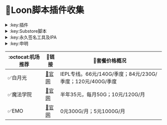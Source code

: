 # :balloon:Loon脚本插件收集  


<details>
   <summary>:key:插件</summary>   


|:octocat:插件|:link:链接|:pushpin:操作说明|
|--|--|--|
|:balloon:插件直装|[:link:链接地址](https://ybnet.ga/loon.html)|手机访问
|:white_check_mark:Sub-Store|[:link:链接地址](https://raw.githubusercontent.com/Peng-YM/Sub-Store/master/config/Loon.plugin)|配置-插件-粘贴链接
|:white_check_mark:百度云加速|[:link:链接地址](https://ybnet.ga/plugin/BaiduCloud.plugin)|配置-插件-粘贴链接
|:white_check_mark:扫描全能王|[:link:链接地址](https://ybnet.ga/plugin/CamScanner.plugin)|配置-插件-粘贴链接
|:white_check_mark:Emby|[:link:链接地址](https://ybnet.ga/plugin/Emby.plugin)|配置-插件-粘贴链接
|:white_check_mark:酷我会员|[:link:链接地址](https://ybnet.ga/plugin/KuwoVip.plugin)|配置-插件-粘贴链接
|:white_check_mark:酷我数字专辑解锁|[:link:链接地址](https://ybnet.ga/plugin/kuwo-unlock.plugin)|配置-插件-粘贴链接
|:white_check_mark:历史价格|[:link:链接地址](https://ybnet.ga/plugin/Price.plugin)|配置-插件-粘贴链接
|:white_check_mark:WPS会员解锁|[:link:链接地址](https://ybnet.ga/plugin/WPS.plugin)|配置-插件-粘贴链接
|:white_check_mark:Nicegram会员解锁|[:link:链接地址](https://ybnet.ga/plugin/nicegram.plugin)|配置-插件-粘贴链接
|:white_check_mark:财新文章解锁|[:link:链接地址](https://ybnet.ga/plugin/caixin.plugin)|配置-插件-粘贴链接
|:white_check_mark:spotify会员解锁|[:link:链接地址](https://ybnet.ga/plugin/SpotifyPremium.plugin)|配置-插件-粘贴链接
|:white_check_mark:SoundCloud Go+|[:link:链接地址](https://ybnet.ga/plugin/soundcloud.plugin)|配置-插件-粘贴链接
|:white_check_mark:切换百度搜索|[:link:链接地址](https://ybnet.ga/plugin/B-Search.plugin)|配置-插件-粘贴链接 地址栏输入bd+空格+关键字
|:white_check_mark:代理链路检测|[:link:链接地址](https://ybnet.ga/plugin/NodeLinkCheck.plugin)|配置-插件-粘贴链接
|:white_check_mark:网络模式切换|[:link:链接地址](https://ybnet.ga/plugin/Running-Mode.plugin)|配置-插件-粘贴链接 自行修改[脚本](https://ybnet.ga/plugin/Running-Mode.js)参数
|:white_check_mark:广告屏蔽|[:link:链接地址](https://ybnet.ga/plugin/AdBlock.plugin)|配置-插件-粘贴链接
|:white_check_mark:波点音乐|[:link:链接地址](https://ybnet.ga/plugin/Bodian.plugin)|配置-插件-粘贴链接
|:white_check_mark:禁用iOS更新|[:link:链接地址](https://ybnet.ga/plugin/DisableUpdate.plugin)|配置-插件-粘贴链接
|:white_check_mark:奈飞评分|[:link:链接地址](https://ybnet.ga/plugin/Ratings.plugin)|配置-插件-粘贴链接
|:white_check_mark:番茄小说|[:link:链接地址](https://ybnet.ga/plugin/fanqienovel.plugin)|配置-插件-粘贴链接
|:white_check_mark:TestFlight|[:link:链接地址](https://ybnet.ga/plugin/iRingo_TestFlight.plugin)|配置-插件-粘贴链接
|:white_check_mark:BoxJS|[:link:链接地址](https://raw.githubusercontent.com/chavyleung/scripts/master/box/rewrite/boxjs.rewrite.loon.tf.plugin)|配置-插件-粘贴链接-safari-boxjs.com-添加到主屏幕
|:white_check_mark:Bili换区|[:link:链接地址](https://raw.githubusercontent.com/Coldvvater/Loon/master/Plugin/Bili_Auto_Regions.plugin)|配置-插件-粘贴链接
|:white_check_mark:Q-Search|[:link:链接地址](https://raw.githubusercontent.com/Coldvvater/Loon/master/Plugin/Q-Search.plugin)|配置-插件-粘贴链接（需设置duckduckgo为默认搜索引擎）
|:white_check_mark:豆瓣影视|[:link:链接地址](https://raw.githubusercontent.com/Coldvvater/Loon/master/Plugin/DouBanPlay.plugin)|配置-插件-粘贴链接
|:white_check_mark:字幕增强双语|[:link:链接地址](https://raw.githubusercontent.com/DualSubs/DualSubs/main/plugin/DualSubs.plugin)|配置-插件-粘贴链接
|:white_check_mark:YouTube双语|[:link:链接地址](https://raw.githubusercontent.com/DualSubs/DualSubs/main/plugin/DualSubs.YouTube.plugin)|配置-插件-粘贴链接
|:white_check_mark:签到脚本Cookie获取|[:link:链接地址](https://raw.githubusercontent.com/NobyDa/Script/master/Loon/Loon_GetCookie.plugin)|配置-插件-粘贴链接
|:white_check_mark:TF账户管理|[:link:链接地址](https://raw.githubusercontent.com/NobyDa/Script/master/Loon/Loon_TF_Account.plugin)|配置-插件-粘贴链接
|:white_check_mark:巴哈姆特动画疯|[:link:链接地址](https://raw.githubusercontent.com/NobyDa/Script/master/Loon/Loon_Bahamut_ADS.plugin)|配置-插件-粘贴链接
|:white_check_mark:115网盘|[:link:链接地址](https://raw.githubusercontent.com/Tartarus2014/Loon-Script/master/Plugin/115.plugin)|配置-插件-粘贴链接
|:white_check_mark:节点流媒体支持检测|[:link:链接地址](https://raw.githubusercontent.com/Tartarus2014/Loon-Script/master/Plugin/MediaCheck.plugin)|配置-插件-粘贴链接
|:white_check_mark:微博去广告|[:link:链接地址](https://raw.githubusercontent.com/Tartarus2014/Loon-Script/master/Plugin/Block/WeiboAds.plugin)|配置-插件-粘贴链接
|:white_check_mark:知乎去广告|[:link:链接地址](https://raw.githubusercontent.com/Tartarus2014/Loon-Script/master/Plugin/Block/ZhiHu.plugin)|配置-插件-粘贴链接
|:white_check_mark:跳过代理检测|[:link:链接地址](https://raw.githubusercontent.com/Tartarus2014/Loon-Script/master/Plugin/skip-proxy.plugin)|配置-插件-粘贴链接
|:white_check_mark:DNS解析|[:link:链接地址](https://raw.githubusercontent.com/VirgilClyne/VirgilClyne/main/modules/DNS/DNS.plugin)|配置-插件-粘贴链接
|:white_check_mark:iOS天气|[:link:链接地址](https://raw.githubusercontent.com/VirgilClyne/iRingo/main/plugin/Weather.plugin)|配置-插件-粘贴链接
|:white_check_mark:iOS定位|[:link:链接地址](https://raw.githubusercontent.com/VirgilClyne/iRingo/main/plugin/Location.plugin)|配置-插件-粘贴链接
|:white_check_mark:iOSMitM|[:link:链接地址](https://raw.githubusercontent.com/VirgilClyne/iRingo/main/plugin/MitM.plugin)|配置-插件-粘贴链接
|:white_check_mark:Siri|[:link:链接地址](https://raw.githubusercontent.com/VirgilClyne/iRingo/main/plugin/Siri.plugin)|配置-插件-粘贴链接
|:white_check_mark:Apple News|[:link:链接地址](https://raw.githubusercontent.com/VirgilClyne/iRingo/main/plugin/News.plugin)|配置-插件-粘贴链接
|:white_check_mark:Apple TV|[:link:链接地址](https://raw.githubusercontent.com/VirgilClyne/iRingo/main/plugin/TV.plugin)|配置-插件-粘贴链接
|:white_check_mark:流利说解锁|[:link:链接地址](https://ybnet.ga/plugin/lls.plugin)|配置-插件-粘贴链接
|:white_check_mark:JibJab|[:link:链接地址](https://ybnet.ga/plugin/jibjab.plugin)|配置-插件-粘贴链接
|:white_check_mark:Mix Camera|[:link:链接地址](https://ybnet.ga/plugin/mix.plugin)|配置-插件-粘贴链接
|:white_check_mark:Picsart|[:link:链接地址](https://ybnet.ga/plugin/picsart.plugin)|配置-插件-粘贴链接
|:white_check_mark:Polarr|[:link:链接地址](https://ybnet.ga/plugin/polarr.plugin)|配置-插件-粘贴链接
|:white_check_mark:皮皮虾|[:link:链接地址](https://ybnet.ga/plugin/ppx.plugin)|配置-插件-粘贴链接
|:white_check_mark:VSCO|[:link:链接地址](https://ybnet.ga/plugin/vsco.plugin)|配置-插件-粘贴链接
|:white_check_mark:小影|[:link:链接地址](https://ybnet.ga/plugin/xiaoying.plugin)|配置-插件-粘贴链接
|:white_check_mark:香蕉视频|[:link:链接地址](https://ybnet.ga/plugin/xjsp.plugin)|配置-插件-粘贴链接
|:white_check_mark:ColorWidgets小组件|[:link:链接地址](https://ybnet.ga/plugin/colorwidgets.plugin)|配置-插件-粘贴链接
|:white_check_mark:Alarmy闹钟解锁|[:link:链接地址](https://ybnet.ga/plugin/alarmy.plugin)|配置-插件-粘贴链接
|:white_check_mark:彩云天气提醒|[:link:链接地址](https://ybnet.ga/plugin/caiyun.plugin)|配置-插件-粘贴链接
|:white_check_mark:Aloha浏览器|[:link:链接地址](https://ybnet.ga/plugin/aloha.plugin)|配置-插件-粘贴链接
|:white_check_mark:BedtimeFan助眠风扇|[:link:链接地址](https://ybnet.ga/plugin/BedtimeFan.plugin)|配置-插件-粘贴链接
|:white_check_mark:Bazaart解锁|[:link:链接地址](https://ybnet.ga/plugin/bazaart.plugin)|配置-插件-粘贴链接
|:white_check_mark:DailyYoga解锁|[:link:链接地址](https://ybnet.ga/plugin/daily-yoga.plugin)|配置-插件-粘贴链接
|:white_check_mark:Darkroom解锁|[:link:链接地址](https://ybnet.ga/plugin/darkroom.plugin)|配置-插件-粘贴链接
|:white_check_mark:Fabulous解锁|[:link:链接地址](https://ybnet.ga/plugin/fabulous.plugin)|配置-插件-粘贴链接
|:white_check_mark:Invideo解锁|[:link:链接地址](https://ybnet.ga/plugin/invideo.plugin)|配置-插件-粘贴链接
|:white_check_mark:忆飞Gif解锁|[:link:链接地址](https://ybnet.ga/plugin/giftr.plugin)|配置-插件-粘贴链接
|:white_check_mark:句读解锁|[:link:链接地址](https://ybnet.ga/plugin/judou.plugin)|配置-插件-粘贴链接
|:white_check_mark:Kika会员解锁|[:link:链接地址](https://ybnet.ga/plugin/kika.plugin)|配置-插件-粘贴链接
|:white_check_mark:Mojo会员解锁|[:link:链接地址](https://ybnet.ga/plugin/mojo.plugin)|配置-插件-粘贴链接
|:white_check_mark:Musixmatch解锁|[:link:链接地址](https://ybnet.ga/plugin/musixmatch.plugin)|配置-插件-粘贴链接
|:white_check_mark:MyFitnessPal解锁|[:link:链接地址](https://ybnet.ga/plugin/myfitnesspal.plugin)|配置-插件-粘贴链接
|:white_check_mark:Now冥想解锁|[:link:链接地址](https://ybnet.ga/plugin/now.plugin)|配置-插件-粘贴链接
|:white_check_mark:奶由壁纸解锁|[:link:链接地址](https://ybnet.ga/plugin/nybz.plugin)|配置-插件-粘贴链接
|:white_check_mark:Piccollage解锁|[:link:链接地址](https://ybnet.ga/plugin/piccollage.plugin)|配置-插件-粘贴链接
|:white_check_mark:Pixelcut解锁|[:link:链接地址](https://ybnet.ga/plugin/pixelcut.plugin)|配置-插件-粘贴链接
|:white_check_mark:时光手账解锁|[:link:链接地址](https://ybnet.ga/plugin/sgsz.plugin)|配置-插件-粘贴链接
|:white_check_mark:ShadowLink解锁会员节点|[:link:链接地址](https://ybnet.ga/plugin/shadowlinkvpn.plugin)|配置-插件-粘贴链接
|:white_check_mark:Smallpdf解锁|[:link:链接地址](https://ybnet.ga/plugin/smallpdf.plugin)|配置-插件-粘贴链接
|:white_check_mark:Tangerine解锁|[:link:链接地址](https://ybnet.ga/plugin/tangerine.plugin)|配置-插件-粘贴链接
|:white_check_mark:Ten Percent解锁|[:link:链接地址](https://ybnet.ga/plugin/tenpercent.plugin)|配置-插件-粘贴链接
|:white_check_mark:迅雷会员解锁|[:link:链接地址](https://ybnet.ga/plugin/thunder.plugin)|配置-插件-粘贴链接
|:white_check_mark:Workout For Women解锁|[:link:链接地址](https://ybnet.ga/plugin/wfw.plugin)|配置-插件-粘贴链接
|:white_check_mark:Widgetsmith解锁|[:link:链接地址](https://ybnet.ga/plugin/widgetsmith.plugin)|配置-插件-粘贴链接
|:white_check_mark:万能变声器解锁|[:link:链接地址](https://ybnet.ga/plugin/wnbsq.plugin)|配置-插件-粘贴链接
|:white_check_mark:指尖时光解锁会员|[:link:链接地址](https://ybnet.ga/plugin/zjsg.plugin)|配置-插件-粘贴链接
|:white_check_mark:傲软抠图会员|[:link:链接地址](https://ybnet.ga/plugin/apowersoft.plugin)|配置-插件-粘贴链接
|:white_check_mark:Appraven Pro|[:link:链接地址](https://ybnet.ga/plugin/appraven.plugin)|配置-插件-粘贴链接
|:white_check_mark:布丁锁屏|[:link:链接地址](https://ybnet.ga/plugin/bdsp.plugin)|配置-插件-粘贴链接
|:white_check_mark:Bilibili 1080P|[:link:链接地址](https://ybnet.ga/plugin/bili.plugin)|配置-插件-粘贴链接
|:white_check_mark:BOOM会员解锁|[:link:链接地址](https://ybnet.ga/plugin/boom.plugin)|配置-插件-粘贴链接
|:white_check_mark:克拉壁纸|[:link:链接地址](https://ybnet.ga/plugin/clarity.plugin)|配置-插件-粘贴链接
|:white_check_mark:彩云天气SVIP|[:link:链接地址](https://ybnet.ga/plugin/colorweather.plugin)|配置-插件-粘贴链接
|:white_check_mark:Ellabook VIP|[:link:链接地址](https://ybnet.ga/plugin/ellabook.plugin)|配置-插件-粘贴链接
|:white_check_mark:Fimo Pro|[:link:链接地址](https://ybnet.ga/plugin/fimo.plugin)|配置-插件-粘贴链接
|:white_check_mark:FT中文网|[:link:链接地址](https://ybnet.ga/plugin/ft.plugin)|配置-插件-粘贴链接
|:white_check_mark:i Love PDF解锁|[:link:链接地址](https://ybnet.ga/plugin/ilovepdf.plugin)|配置-插件-粘贴链接
|:white_check_mark:美图秀秀VIP|[:link:链接地址](https://ybnet.ga/plugin/meituxx.plugin)|配置-插件-粘贴链接
|:white_check_mark:起伏会员解锁|[:link:链接地址](https://ybnet.ga/plugin/qifu.plugin)|配置-插件-粘贴链接
|:white_check_mark:Symbolab Pro|[:link:链接地址](https://ybnet.ga/plugin/symbolab.plugin)|配置-插件-粘贴链接
|:white_check_mark:Pixiv Show|[:link:链接地址](https://raw.githubusercontent.com/I-am-R-E/Functional-Store-Hub/Master/PixivShow/Loon.plugin)|配置-插件-粘贴链接
|:white_check_mark:B612咔叽|[:link:链接地址](https://ybnet.ga/plugin/b612.plugin)|配置-插件-粘贴链接
|:white_check_mark:儿歌点点会员|[:link:链接地址](https://ybnet.ga/plugin/egdd.plugin)|配置-插件-粘贴链接
|:white_check_mark:hyperweb会员解锁|[:link:链接地址](https://ybnet.ga/plugin/hyperweb.plugin)|配置-插件-粘贴链接
|:white_check_mark:Molycam会员|[:link:链接地址](https://ybnet.ga/plugin/molycam.plugin)|配置-插件-粘贴链接
|:white_check_mark:Photomath会员|[:link:链接地址](https://ybnet.ga/plugin/photomath.plugin)|配置-插件-粘贴链接
|:white_check_mark:西窗烛解锁|[:link:链接地址](https://ybnet.ga/plugin/xcz.plugin)|配置-插件-粘贴链接
|:white_check_mark:Accuweather解锁|[:link:链接地址](https://ybnet.ga/plugin/accu.plugin)|配置-插件-粘贴链接
|:white_check_mark:Meistertask解锁|[:link:链接地址](https://ybnet.ga/plugin/meistertask.plugin)|配置-插件-粘贴链接
|:white_check_mark:一言解锁|[:link:链接地址](https://ybnet.ga/plugin/yiyan.plugin)|配置-插件-粘贴链接
|:white_check_mark:Fantastical解锁|[:link:链接地址](https://ybnet.ga/plugin/fantastical.plugin)|配置-插件-粘贴链接
|:white_check_mark:云听解锁|[:link:链接地址](https://ybnet.ga/plugin/yunting.plugin)|配置-插件-粘贴链接
|:white_check_mark:豌豆清单解锁|[:link:链接地址](https://ybnet.ga/plugin/wdqd.plugin)|配置-插件-粘贴链接
|:white_check_mark:EMMO解锁|[:link:链接地址](https://ybnet.ga/plugin/emmo.plugin)|配置-插件-粘贴链接
|:white_check_mark:小习惯解锁|[:link:链接地址](https://ybnet.ga/plugin/xxg.plugin)|配置-插件-粘贴链接
|:white_check_mark:读书笔记解锁|[:link:链接地址](https://ybnet.ga/plugin/dsbj.plugin)|配置-插件-粘贴链接
|:white_check_mark:斑马海报解锁|[:link:链接地址](https://ybnet.ga/plugin/zebra.plugin)|配置-插件-粘贴链接
|:white_check_mark:My Plate解锁|[:link:链接地址](https://ybnet.ga/plugin/myplate.plugin)|配置-插件-粘贴链接
|❌I AM解锁|[:link:链接地址](https://ybnet.ga/plugin/iam.plugin)|配置-插件-粘贴链接
|:white_check_mark:iMuseum解锁|[:link:链接地址](https://ybnet.ga/plugin/imuseum.plugin)|配置-插件-粘贴链接
|:white_check_mark:Audiomack解锁|[:link:链接地址](https://ybnet.ga/plugin/audiomack.plugin)|配置-插件-粘贴链接
|:white_check_mark:Grammarly解锁|[:link:链接地址](https://ybnet.ga/plugin/grammarly.plugin)|配置-插件-粘贴链接
|:white_check_mark:TOKCAM解锁|[:link:链接地址](https://ybnet.ga/plugin/tokcam.plugin)|配置-插件-粘贴链接
|:white_check_mark:图图记账解锁|[:link:链接地址](https://ybnet.ga/plugin/tutu.plugin)|配置-插件-粘贴链接
|:white_check_mark:WallCraft解锁|[:link:链接地址](https://ybnet.ga/plugin/wallcraft.plugin)|配置-插件-粘贴链接
|:white_check_mark:新语听书解锁|[:link:链接地址](https://ybnet.ga/plugin/xyts.plugin)|配置-插件-粘贴链接
|:white_check_mark:一甜相机解锁|[:link:链接地址](https://ybnet.ga/plugin/yitian.plugin)|配置-插件-粘贴链接
|:white_check_mark:Grow解锁|[:link:链接地址](https://ybnet.ga/plugin/grow.plugin)|配置-插件-粘贴链接
|:white_check_mark:Xmind思维导图|[:link:链接地址](https://ybnet.ga/plugin/xmind.plugin)|配置-插件-粘贴链接
|:white_check_mark:微信公众号去广告|[:link:链接地址](https://ybnet.ga/plugin/wechatad.plugin)|配置-插件-粘贴链接
|:white_check_mark:微博去广告|[:link:链接地址](https://ybnet.ga/plugin/weiboad.plugin)|配置-插件-粘贴链接
|:white_check_mark:APP启动页去广告|[:link:链接地址](https://ybnet.ga/plugin/startingad.plugin)|配置-插件-粘贴链接
|:white_check_mark:哔哩哔哩去广告|[:link:链接地址](https://ybnet.ga/plugin/biliad.plugin)|配置-插件-粘贴链接
|:white_check_mark:喜马拉雅去广告|[:link:链接地址](https://ybnet.ga/plugin/xmlyad.plugin)|配置-插件-粘贴链接
|:white_check_mark:网易蜗牛阅读|[:link:链接地址](https://ybnet.ga/plugin/wnds.plugin)|配置-插件-粘贴链接
|:white_check_mark:马卡龙玩图|[:link:链接地址](https://ybnet.ga/plugin/mklwt.plugin)|配置-插件-粘贴链接
|:white_check_mark:第一弹解锁|[:link:链接地址](https://ybnet.ga/plugin/dyd.plugin)|配置-插件-粘贴链接
|:white_check_mark:海豚记账本|[:link:链接地址](https://ybnet.ga/plugin/htjzb.plugin)|配置-插件-粘贴链接
|:white_check_mark:PEAK解锁|[:link:链接地址](https://ybnet.ga/plugin/peak.plugin)|配置-插件-粘贴链接
|:white_check_mark:Pillow解锁|[:link:链接地址](https://ybnet.ga/plugin/pillow.plugin)|配置-插件-粘贴链接
|:white_check_mark:PocketLists解锁|[:link:链接地址](https://ybnet.ga/plugin/pocketlists.plugin)|配置-插件-粘贴链接
|:white_check_mark:知音漫客解锁|[:link:链接地址](https://ybnet.ga/plugin/zymk.plugin)|配置-插件-粘贴链接
|:white_check_mark:有道云笔记解锁|[:link:链接地址](https://ybnet.ga/plugin/ydybj.plugin)|配置-插件-粘贴链接
|:white_check_mark:Vista看天下解锁|[:link:链接地址](https://ybnet.ga/plugin/vista.plugin)|配置-插件-粘贴链接
|:white_check_mark:PhotosShop Express会员解锁|[:link:链接地址](https://ybnet.ga/plugin/photoshop.plugin)|配置-插件-粘贴链接
|:white_check_mark:人人视频去广告|[:link:链接地址](https://ybnet.ga/plugin/rrsp.plugin)|配置-插件-粘贴链接
|:white_check_mark:七猫小说解锁|[:link:链接地址](https://ybnet.ga/plugin/qmxs.plugin)|配置-插件-粘贴链接
|:white_check_mark:漫画台小程序解锁|[:link:链接地址](https://ybnet.ga/plugin/mht.plugin)|配置-插件-粘贴链接
|:white_check_mark:Notability解锁|[:link:链接地址](https://ybnet.ga/plugin/notability.plugin)|配置-插件-粘贴链接
|:white_check_mark:爱美剧解锁|[:link:链接地址](https://ybnet.ga/plugin/amj.plugin)|配置-插件-粘贴链接
|:white_check_mark:白描黄金会员|[:link:链接地址](https://ybnet.ga/plugin/baimiao.plugin)|配置-插件-粘贴链接
|:white_check_mark:OldRoll相机解锁|[:link:链接地址](https://ybnet.ga/plugin/oldroll.plugin)|配置-插件-粘贴链接
|:white_check_mark:少年得到解锁会员|[:link:链接地址](https://ybnet.ga/plugin/sndd.plugin)|配置-插件-粘贴链接
|:white_check_mark:大蓝鲸|[:link:链接地址](https://ybnet.ga/plugin/dalanjing.plugin)|配置-插件-粘贴链接
|:white_check_mark:螺畤大语文解锁会员|[:link:链接地址](https://ybnet.ga/plugin/lsdyw.plugin)|配置-插件-粘贴链接
|:white_check_mark:语文趣配音解锁会员|[:link:链接地址](https://ybnet.ga/plugin/ywqpy.plugin)|配置-插件-粘贴链接
|:white_check_mark:配音秀解锁会员|[:link:链接地址](https://ybnet.ga/plugin/pyx.plugin)|配置-插件-粘贴链接
|:white_check_mark:纸条年度会员解锁|[:link:链接地址](https://ybnet.ga/plugin/zhitiao.plugin)|配置-插件-粘贴链接
|:white_check_mark:石墨文档解锁|[:link:链接地址](https://ybnet.ga/plugin/smwd.plugin)|配置-插件-粘贴链接
|:white_check_mark:美篇解锁vip|[:link:链接地址](https://ybnet.ga/plugin/meipian.plugin)|配置-插件-粘贴链接
|:white_check_mark:Adobe LightRoom解锁|[:link:链接地址](https://ybnet.ga/plugin/lightroom.plugin)|配置-插件-粘贴链接
|:white_check_mark:Calm解锁|[:link:链接地址](https://ybnet.ga/plugin/calm.plugin)|配置-插件-粘贴链接
|:white_check_mark:NFC门禁卡公交卡|[:link:链接地址](https://ybnet.ga/plugin/nfc.plugin)|配置-插件-粘贴链接
|:white_check_mark:搜图神器|[:link:链接地址](https://ybnet.ga/plugin/stsq.plugin)|配置-插件-粘贴链接
|:white_check_mark:https抓包|[:link:链接地址](https://ybnet.ga/plugin/https.plugin)|配置-插件-粘贴链接
|:white_check_mark:SSA丝社|[:link:链接地址](https://ybnet.ga/plugin/ssa.plugin)|配置-插件-粘贴链接
|:white_check_mark:小小优趣|[:link:链接地址](https://ybnet.ga/plugin/xxyq.plugin)|配置-插件-粘贴链接
|:white_check_mark:幻影相册|[:link:链接地址](https://ybnet.ga/plugin/hyxc.plugin)|配置-插件-粘贴链接
|:white_check_mark:精塾国学|[:link:链接地址](https://ybnet.ga/plugin/jsgx.plugin)|配置-插件-粘贴链接
|:white_check_mark:PrettyUp|[:link:链接地址](https://ybnet.ga/plugin/prettyup.plugin)|配置-插件-粘贴链接
|:white_check_mark:Cubox|[:link:链接地址](https://ybnet.ga/plugin/cubox.plugin)|配置-插件-粘贴链接
|:white_check_mark:pandora订阅管理|[:link:链接地址](https://ybnet.ga/plugin/pandora.plugin)|配置-插件-粘贴链接
|:white_check_mark:微信阅读积分兑换|[:link:链接地址](https://ybnet.ga/plugin/wechatread.plugin)|请查阅脚本内教程
|:white_check_mark:来音智能陪练|[:link:链接地址](https://ybnet.ga/plugin/ly.plugin)|配置-插件-粘贴链接
|:white_check_mark:熊掌记|[:link:链接地址](https://ybnet.ga/plugin/xzj.plugin)|配置-插件-粘贴链接
|❌Notboring解锁|[:link:链接地址](https://ybnet.ga/plugin/notboring.plugin)|配置-插件-粘贴链接
|:white_check_mark:如期扫码解锁|[:link:链接地址](https://ybnet.ga/plugin/rq.plugin)|配置-插件-粘贴链接
|:white_check_mark:CEO周课|[:link:链接地址](https://ybnet.ga/plugin/ceo.plugin)|配置-插件-粘贴链接
|:white_check_mark:Fileball|[:link:链接地址](https://ybnet.ga/plugin/fileball.plugin)|配置-插件-粘贴链接
|:white_check_mark:1blocker|[:link:链接地址](https://ybnet.ga/plugin/1blocker.plugin)|配置-插件-粘贴链接
|:white_check_mark:AI换脸秀|[:link:链接地址](https://ybnet.ga/plugin/ai.plugin)|配置-插件-粘贴链接
|:white_check_mark:proknockout|[:link:链接地址](https://ybnet.ga/plugin/proknockout.plugin)|配置-插件-粘贴链接
|:white_check_mark:青柠海报|[:link:链接地址](https://ybnet.ga/plugin/qnhb.plugin)|配置-插件-粘贴链接
|:white_check_mark:FainTV|[:link:链接地址](https://ybnet.ga/plugin/faintv.plugin)|配置-插件-粘贴链接
|:white_check_mark:微信听书|[:link:链接地址](https://ybnet.ga/plugin/wxts.plugin)|配置-插件-粘贴链接
|:white_check_mark:人民日报去广告|[:link:链接地址](https://ybnet.ga/plugin/rmrb.plugin)|配置-插件-粘贴链接
|:white_check_mark:爱企查|[:link:链接地址](https://ybnet.ga/plugin/aqc.plugin)|配置-插件-粘贴链接
|:white_check_mark:微信读书免费卡解锁|[:link:链接地址](https://ybnet.ga/plugin/wxds.plugin)|配置-插件-粘贴链接
|:white_check_mark:chic|[:link:链接地址](https://ybnet.ga/plugin/chic.plugin)|配置-插件-粘贴链接
|:white_check_mark:有道词典|[:link:链接地址](https://ybnet.ga/plugin/ydcd.plugin)|配置-插件-粘贴链接
|:white_check_mark:一路听天下|[:link:链接地址](https://ybnet.ga/plugin/ylttx.plugin)|配置-插件-粘贴链接
|:white_check_mark:网速测试大师|[:link:链接地址](https://ybnet.ga/plugin/wscsds.plugin)|配置-插件-粘贴链接
|:white_check_mark:网速管家|[:link:链接地址](https://ybnet.ga/plugin/wsgj.plugin)|配置-插件-粘贴链接
|:white_check_mark:EFEKT美易|[:link:链接地址](https://ybnet.ga/plugin/efekt.plugin)|配置-插件-粘贴链接
|:white_check_mark:WPS稻壳|[:link:链接地址](https://ybnet.ga/plugin/doc.plugin)|配置-插件-粘贴链接
|:white_check_mark:米克锁屏|[:link:链接地址](https://ybnet.ga/plugin/mksp.plugin)|配置-插件-粘贴链接
|:white_check_mark:阿布睡前故事|[:link:链接地址](https://ybnet.ga/plugin/absqgs.plugin)|配置-插件-粘贴链接
|:white_check_mark:collart|[:link:链接地址](https://ybnet.ga/plugin/collart.plugin)|配置-插件-粘贴链接
|:white_check_mark:博商小麦|[:link:链接地址](https://ybnet.ga/plugin/bsxm.plugin)|配置-插件-粘贴链接
|:white_check_mark:MEMRISE|[:link:链接地址](https://ybnet.ga/plugin/memrise.plugin)|配置-插件-粘贴链接
|:white_check_mark:堆糖|[:link:链接地址](https://ybnet.ga/plugin/duitang.plugin)|配置-插件-粘贴链接
|:white_check_mark:Flomo|[:link:链接地址](https://ybnet.ga/plugin/folomo.plugin)|配置-插件-粘贴链接
|:white_check_mark:APTV|[:link:链接地址](https://ybnet.ga/plugin/aptv.plugin)|配置-插件-粘贴链接
|:white_check_mark:香哈菜谱大全|[:link:链接地址](https://ybnet.ga/plugin/cp.plugin)|配置-插件-粘贴链接
|:white_check_mark:长相思|[:link:链接地址](https://ybnet.ga/plugin/cxs.plugin)|配置-插件-粘贴链接
|:white_check_mark:电子请柬制作|[:link:链接地址](https://ybnet.ga/plugin/dzqj.plugin)|配置-插件-粘贴链接
|:white_check_mark:黄油相机|[:link:链接地址](https://ybnet.ga/plugin/hyxj.plugin)|配置-插件-粘贴链接
|:white_check_mark:Lingokids|[:link:链接地址](https://ybnet.ga/plugin/lingokids.plugin)|配置-插件-粘贴链接
|:white_check_mark:百度文库阅读解锁|[:link:链接地址](https://ybnet.ga/plugin/bdwk.plugin)|配置-插件-粘贴链接
|:white_check_mark:Craft|[:link:链接地址](https://ybnet.ga/plugin/craft.plugin)|配置-插件-粘贴链接
|:white_check_mark:Panda小组件|[:link:链接地址](https://ybnet.ga/plugin/panda.plugin)|配置-插件-粘贴链接
|:white_check_mark:Keep|[:link:链接地址](https://ybnet.ga/plugin/keep.plugin)|配置-插件-粘贴链接
|:white_check_mark:Documents|[:link:链接地址](https://ybnet.ga/plugin/documents.plugin)|配置-插件-粘贴链接
|:white_check_mark:Planny|[:link:链接地址](https://ybnet.ga/plugin/planny.plugin)|配置-插件-粘贴链接
|:white_check_mark:Ego Reader|[:link:链接地址](https://ybnet.ga/plugin/ego.plugin)|配置-插件-粘贴链接
|:white_check_mark:极速扫描仪|[:link:链接地址](https://ybnet.ga/plugin/jssmy.plugin)|配置-插件-粘贴链接
|:white_check_mark:指尖笔记|[:link:链接地址](https://ybnet.ga/plugin/zjbj.plugin)|配置-插件-粘贴链接
|:white_check_mark:钱迹|[:link:链接地址](https://ybnet.ga/plugin/qj.plugin)|配置-插件-粘贴链接
|:white_check_mark:Agenda|[:link:链接地址](https://ybnet.ga/plugin/agenda.plugin)|配置-插件-粘贴链接
|:white_check_mark:多重搜索|[:link:链接地址](https://ybnet.ga/plugin/multisearch.plugin)|配置-插件-粘贴链接
|:white_check_mark:即刻运动|[:link:链接地址](https://ybnet.ga/plugin/jkyd.plugin)|配置-插件-粘贴链接
|:white_check_mark:Day One|[:link:链接地址](https://ybnet.ga/plugin/dayone.plugin)|配置-插件-粘贴链接
|:white_check_mark:Usage|[:link:链接地址](https://ybnet.ga/plugin/usage.plugin)|配置-插件-粘贴链接
|:white_check_mark:谜底时钟|[:link:链接地址](https://ybnet.ga/plugin/mdsz.plugin)|配置-插件-粘贴链接
|:white_check_mark:MoenyThings|[:link:链接地址](https://ybnet.ga/plugin/moneythings.plugin)|配置-插件-粘贴链接
|:white_check_mark:手机扫描仪|[:link:链接地址](https://ybnet.ga/plugin/sjsmy.plugin)|配置-插件-粘贴链接
|:white_check_mark:Sorted|[:link:链接地址](https://ybnet.ga/plugin/sorted.plugin)|配置-插件-粘贴链接
|:white_check_mark:尽简衣橱|[:link:链接地址](https://ybnet.ga/plugin/jjyc.plugin)|配置-插件-粘贴链接
|:white_check_mark:看理想|[:link:链接地址](https://ybnet.ga/plugin/klx.plugin)|配置-插件-粘贴链接
|:white_check_mark:目标地图|[:link:链接地址](https://ybnet.ga/plugin/mbdt.plugin)|配置-插件-粘贴链接
|:white_check_mark:拼图酱|[:link:链接地址](https://ybnet.ga/plugin/ptj.plugin)|配置-插件-粘贴链接
|:white_check_mark:向日葵阅读|[:link:链接地址](https://ybnet.ga/plugin/xrk.plugin)|配置-插件-粘贴链接
|:white_check_mark:卡片日记|[:link:链接地址](https://ybnet.ga/plugin/kprj.plugin)|配置-插件-粘贴链接
|:white_check_mark:莉景天气|[:link:链接地址](https://ybnet.ga/plugin/ljtq.plugin)|配置-插件-粘贴链接
|:white_check_mark:Motivation|[:link:链接地址](https://ybnet.ga/plugin/motivation.plugin)|配置-插件-粘贴链接
|:white_check_mark:PDF Viewer|[:link:链接地址](https://ybnet.ga/plugin/pdfviewer.plugin)|配置-插件-粘贴链接
|:white_check_mark:Percento|[:link:链接地址](https://ybnet.ga/plugin/percento.plugin)|配置-插件-粘贴链接
|:white_check_mark:Pixelance|[:link:链接地址](https://ybnet.ga/plugin/pixelance.plugin)|配置-插件-粘贴链接
|:white_check_mark:Retake|[:link:链接地址](https://ybnet.ga/plugin/retake.plugin)|配置-插件-粘贴链接
|:white_check_mark:色采|[:link:链接地址](https://ybnet.ga/plugin/sc.plugin)|配置-插件-粘贴链接
|:white_check_mark:闪萌表情|[:link:链接地址](https://ybnet.ga/plugin/smbq.plugin)|配置-插件-粘贴链接
|:white_check_mark:音频剪辑|[:link:链接地址](https://ybnet.ga/plugin/ypjj.plugin)|配置-插件-粘贴链接
|:white_check_mark:Varlens|[:link:链接地址](https://ybnet.ga/plugin/varlens.plugin)|配置-插件-粘贴链接
|:white_check_mark:一木记账|[:link:链接地址](https://ybnet.ga/plugin/ymjz.plugin)|配置-插件-粘贴链接
|:white_check_mark:Drafts|[:link:链接地址](https://ybnet.ga/plugin/drafts.plugin)|配置-插件-粘贴链接
|:white_check_mark:叮叮水印相机|[:link:链接地址](https://ybnet.ga/plugin/ddsyxj.plugin)|配置-插件-粘贴链接
|:white_check_mark:Emote|[:link:链接地址](https://ybnet.ga/plugin/emote.plugin)|配置-插件-粘贴链接
|:white_check_mark:灵敢足迹|[:link:链接地址](https://ybnet.ga/plugin/lgzj.plugin)|配置-插件-粘贴链接
|:white_check_mark:7分钟HIIT运动|[:link:链接地址](https://ybnet.ga/plugin/seven.plugin)|配置-插件-粘贴链接
|:white_check_mark:私密相册管家|[:link:链接地址](https://ybnet.ga/plugin/smxcgj.plugin)|配置-插件-粘贴链接
|:white_check_mark:FitnessView|[:link:链接地址](https://ybnet.ga/plugin/fnv.plugin)|配置-插件-粘贴链接
|:white_check_mark:TODO清单|[:link:链接地址](https://ybnet.ga/plugin/todo.plugin)|配置-插件-粘贴链接
|:white_check_mark:淘票票评分|[:link:链接地址](https://ybnet.ga/plugin/tpp.plugin)|配置-插件-粘贴链接
|:white_check_mark:天天豆|[:link:链接地址](https://ybnet.ga/plugin/ttd.plugin)|配置-插件-粘贴链接
|:white_check_mark:咖映|[:link:链接地址](https://ybnet.ga/plugin/ky.plugin)|配置-插件-粘贴链接
|:white_check_mark:VCUS|[:link:链接地址](https://ybnet.ga/plugin/vcus.plugin)|配置-插件-粘贴链接
|:white_check_mark:傲软PDF编辑|[:link:链接地址](https://ybnet.ga/plugin/arpdfbj.plugin)|配置-插件-粘贴链接
|:white_check_mark:傲软投屏|[:link:链接地址](https://ybnet.ga/plugin/artp.plugin)|配置-插件-粘贴链接
|:white_check_mark:幻休|[:link:链接地址](https://ybnet.ga/plugin/hx.plugin)|配置-插件-粘贴链接
|:white_check_mark:绘影字幕|[:link:链接地址](https://ybnet.ga/plugin/hyzm.plugin)|配置-插件-粘贴链接
|:white_check_mark:汇中考|[:link:链接地址](https://ybnet.ga/plugin/hzk.plugin)|配置-插件-粘贴链接
|:white_check_mark:iScreen|[:link:链接地址](https://ybnet.ga/plugin/iscreen.plugin)|配置-插件-粘贴链接
|:white_check_mark:小组件盒子|[:link:链接地址](https://ybnet.ga/plugin/xzjhz.plugin)|配置-插件-粘贴链接
|:white_check_mark:佐糖|[:link:链接地址](https://ybnet.ga/plugin/zt.plugin)|配置-插件-粘贴链接
|:white_check_mark:飞鱼计划|[:link:链接地址](https://ybnet.ga/plugin/fyjh.plugin)|配置-插件-粘贴链接
|:white_check_mark:过期啦|[:link:链接地址](https://ybnet.ga/plugin/gql.plugin)|配置-插件-粘贴链接
|:white_check_mark:乃糖小组件|[:link:链接地址](https://ybnet.ga/plugin/nt.plugin)|配置-插件-粘贴链接
|:white_check_mark:一书一课|[:link:链接地址](https://ybnet.ga/plugin/ysyk.plugin)|配置-插件-粘贴链接
|:white_check_mark:充电助手|[:link:链接地址](https://ybnet.ga/plugin/cdzs.plugin)|配置-插件-粘贴链接
|:white_check_mark:电视家|[:link:链接地址](https://ybnet.ga/plugin/dsj.plugin)|配置-插件-粘贴链接
|:white_check_mark:Endel|[:link:链接地址](https://ybnet.ga/plugin/endel.plugin)|配置-插件-粘贴链接
|:white_check_mark:格至日记|[:link:链接地址](https://ybnet.ga/plugin/gzrj.plugin)|配置-插件-粘贴链接
|:white_check_mark:高德地图去广告|[:link:链接地址](https://ybnet.ga/plugin/gddt.plugin)|配置-插件-粘贴链接
|:white_check_mark:好事发生|[:link:链接地址](https://ybnet.ga/plugin/hsfs.plugin)|配置-插件-粘贴链接
|:white_check_mark:简讯|[:link:链接地址](https://ybnet.ga/plugin/jianxun.plugin)|配置-插件-粘贴链接
|:white_check_mark:可拍|[:link:链接地址](https://ybnet.ga/plugin/kepai.plugin)|配置-插件-粘贴链接
|:white_check_mark:Lifeviewer|[:link:链接地址](https://ybnet.ga/plugin/lifeviewer.plugin)|配置-插件-粘贴链接
|:white_check_mark:Relens|[:link:链接地址](https://ybnet.ga/plugin/relens.plugin)|配置-插件-粘贴链接
|:white_check_mark:Vivacut|[:link:链接地址](https://ybnet.ga/plugin/vivacut.plugin)|配置-插件-粘贴链接
|:white_check_mark:Watchout|[:link:链接地址](https://ybnet.ga/plugin/watchout.plugin)|配置-插件-粘贴链接
|:white_check_mark:无痕去水印|[:link:链接地址](https://ybnet.ga/plugin/whqsy.plugin)|配置-插件-粘贴链接
|:white_check_mark:节点信息查询|[:link:链接地址](https://ybnet.ga/plugin/GeoLocation.plugin)|配置-插件-粘贴链接
|:white_check_mark:一键换脸|[:link:链接地址](https://ybnet.ga/plugin/yjhl.plugin)|配置-插件-粘贴链接
|:white_check_mark:Styleart|[:link:链接地址](https://ybnet.ga/plugin/styleart.plugin)|配置-插件-粘贴链接
|:white_check_mark:流媒体解锁查询|[:link:链接地址](https://ybnet.ga/plugin/MediaChecker.plugin)|配置-插件-粘贴链接
|:white_check_mark:7动|[:link:链接地址](https://ybnet.ga/plugin/7dong.plugin)|配置-插件-粘贴链接
|:white_check_mark:生活指数通知|[:link:链接地址](https://ybnet.ga/plugin/lifeindex.plugin)|配置-插件-粘贴链接
|:white_check_mark:海报工厂|[:link:链接地址](https://ybnet.ga/plugin/hbgc.plugin)|配置-插件-粘贴链接
|:white_check_mark:我的番茄|[:link:链接地址](https://ybnet.ga/plugin/wdfq.plugin)|配置-插件-粘贴链接
|:white_check_mark:FoMz|[:link:链接地址](https://ybnet.ga/plugin/fomz.plugin)|配置-插件-粘贴链接
|:white_check_mark:日杂相机|[:link:链接地址](https://ybnet.ga/plugin/rzxj.plugin)|配置-插件-粘贴链接
|:white_check_mark:古诗词大全|[:link:链接地址](https://ybnet.ga/plugin/gscdq.plugin)|配置-插件-粘贴链接
|:white_check_mark:Mondly|[:link:链接地址](https://ybnet.ga/plugin/mondly.plugin)|配置-插件-粘贴链接
|:white_check_mark:猫头鹰文件|[:link:链接地址](https://ybnet.ga/plugin/mtywj.plugin)|配置-插件-粘贴链接
|:white_check_mark:YouTube去广告|[:link:链接地址](https://ybnet.ga/plugin/youtube.plugin)|配置-插件-粘贴链接
|:white_check_mark:汉堡儿童故事|[:link:链接地址](https://ybnet.ga/plugin/hbetgs.plugin)|配置-插件-粘贴链接
|:white_check_mark:iconKiller|[:link:链接地址](https://ybnet.ga/plugin/iconkiller.plugin)|配置-插件-粘贴链接
|:white_check_mark:中华诗词库|[:link:链接地址](https://ybnet.ga/plugin/zhsck.plugin)|配置-插件-粘贴链接
|:white_check_mark:字体册|[:link:链接地址](https://ybnet.ga/plugin/ztc.plugin)|配置-插件-粘贴链接
|:white_check_mark:配音|[:link:链接地址](https://ybnet.ga/plugin/peiyin.plugin)|配置-插件-粘贴链接
|:white_check_mark:AdGuard|[:link:链接地址](https://ybnet.ga/plugin/adguard.plugin)|配置-插件-粘贴链接
|:white_check_mark:阿里云盘签到|[:link:链接地址](https://ybnet.ga/plugin/aliyun.plugin)|配置-插件-粘贴链接





****
* 解锁类插件一般需要登录账号恢复购买，如不生效，请卸载重装。
* 除集合类外，脚本插件均署名原作者，如有署名错误，请联系邮箱更正。
* 如需修改或分享，请保留作者信息。

</details>



<details>
  <summary>:key:Substore脚本</summary>  

|:octocat:Sub-Store脚本|:link:链接|:pushpin:操作说明|
|--|--|--|
|:white_check_mark:脚本操作：重命名|[:link:链接地址](https://raw.githubusercontent.com/qwerzl/rename.js/main/rename.js#input=zh&output=zh&airport=你需要的机场名)|SubStore-订阅编辑-添加操作-脚本操作-粘贴链接（自行修改自己的机场名）
|:white_check_mark:脚本过滤：筛选80 443端口|[:link:链接地址](https://raw.githubusercontent.com/deezertidal/private/main/port-filter.js)|SubStore-订阅编辑-添加操作-脚本过滤-粘贴链接
|:white_check_mark:脚本过滤：筛选80,443，vmess,ws节点(免流节点)|[:link:链接地址](https://raw.githubusercontent.com/deezertidal/private/main/nodes-filter.js)|SubStore-订阅编辑-添加操作-脚本过滤-粘贴链接
|:white_check_mark:脚本操作：修改host混淆|[:link:链接地址](https://raw.githubusercontent.com/deezertidal/private/main/vmess-host.js)|SubStore-订阅编辑-添加操作-脚本操作-粘贴链接（自行修改参数）

</details>


<details>

  <summary>:key:永久签名工具及IPA</summary>  
  
|:octocat:签名工具|:link:链接|:pushpin:操作说明|
|--|--|--|
|:white_check_mark:TrollStore 永久签名|[:link:教程](https://github.com/deezertidal/shadowrocket-rules/blob/main/TrollStore.MD)|支持iOS14.0-15.4.1
|:white_check_mark:Youtube.ipa|[:link:链接地址](https://github.com/qnblackcat/uYouPlus/releases/download/v18.08.1-2.3.1/uYouPlus_18.08.1_2.3.1.ipa)|去广告 后台播放音乐 画中画
|:white_check_mark:微信双开.ipa|[:link:链接地址](https://github.com/zwf234/WeChat/releases)|双开
|:white_check_mark:Appstore++|[:link:链接地址](https://ipa.store/2886.html)|降级工具
|:white_check_mark:Tiktok.ipa|[:link:链接地址](https://drive.google.com/file/d/1XMbpcMiv2yYEw6ApYG8sCL9oGNbPpcJ5/view?usp=drivesdk)|内置换区功能
|:white_check_mark:No homebar|[:link:链接地址](https://appdb.to/app/cydia/1900001061)|隐藏屏幕底部横条
|:white_check_mark:Trollspeed.ipa|[:link:链接地址](https://drive.google.com/file/d/17HIcHpiclJnFi_pAVpc71rTsDAL3JKCn/view)|显示网速
|:white_check_mark:其他.ipa|[:link:链接地址](https://appdb.to/search/?type=cydia)，[:link:链接地址](https://ipa.store)|



</details>


 <details>
  <summary>:key:申明</summary>

## :warning:免责声明：

* 本项目涉及的任何解锁和解密分析脚本仅用于资源共享和学习研究，不能保证其合法性，准确性，完整性和有效性，请根据情况自行判断.

* 间接使用脚本的任何用户，包括但不限于建立VPS或在某些行为违反国家/地区法律或相关法规的情况下进行传播, 本项目对于由此引起的任何隐私泄漏或其他后果概不负责.

* 请勿将Script项目的任何内容用于商业或非法目的，否则后果自负.

* 如果任何单位或个人认为该项目的脚本可能涉嫌侵犯其权利，则应及时通知并提供身份证明，所有权证明，我们将在收到认证文件后删除相关脚本.

* 对任何脚本问题概不负责，包括但不限于由任何脚本错误导致的任何损失或损害.

* 您必须在下载后的24小时内从计算机或手机中完全删除以上内容.

* 任何以任何方式查看此项目的人或直接或间接使用该Script项目的任何脚本的使用者都应仔细阅读此声明。保留随时更改或补充此免责声明的权利。一旦使用并复制了任何相关脚本或Script项目的规则，则视为您已接受此免责声明.

### 特别感谢（排名不分先后,如有遗漏请提醒补充）：

* [@ddgksf2013](https://github.com/ddgksf2013)

* [@Marol62926](https://github.com/Marol62926)

* [@Tartarus2014](https://github.com/Tartarus2014)

* [@I-am-R-E](https://github.com/I-am-R-E)

* [@yqc007](https://github.com/yqc007)

* [@nzw9314](https://github.com/nzw9314)

* [@Qure](https://github.com/Koolson/Qure)

* [@Orz](https://github.com/Orz-3/mini)

* [@NobyDa](https://github.com/NobyDa)

* [@lhie1](https://github.com/lhie1)

* [@ConnersHua](https://github.com/ConnersHua)

* [@chavyleung](https://github.com/chavyleung)

* [@yichahucha](https://github.com/yichahucha)

* [@langkhach270389](https://github.com/langkhach270389)

* [@Choler](https://github.com/Choler)

* [@onewayticket255](https://github.com/onewayticket255)

* [@NavePnow](https://github.com/NavePnow)

* [@Meeta](https://github.com/MeetaGit)

* [@Neurogram-R](https://github.com/Neurogram-R)

* [@sazs34](https://github.com/sazs34)

* [@uniqueque](https://github.com/uniqueque)

* [@eHpo](https://github.com/eHpo1/Rules)

* [@Sunert](https://github.com/Sunert/Scripts)

* [@songyangzz](https://github.com/songyangzz/QuantumultX.git)

* [@zZPiglet](https://github.com/zZPiglet/Task.git)

* [@Peng-YM](https://github.com/Peng-YM/QuanX)

* [@evilbutcher](https://github.com/evilbutcher/Quantumult_X/tree/master)

* [@lxk0301](https://gitee.com/lxk0301/jd_scripts/tree/master/)

* [@toulanboy](https://github.com/toulanboy/scripts)

* [@lowking](https://github.com/lowking/Scripts)
 </details>

|:octocat:机场推荐|:link:链接| :pushpin:套餐价格概况
|--|--|--|
|:white_check_mark:白月光|[:link:官网](https://www.bygcloud.com/#/register?code=DX4iT5B4)|IEPL专线。66元/140G/季度；84元/230G/季度；120元/400G/季度
|:white_check_mark:魔法学院|[:link:官网](https://2220.it/register?aff=GNs68S4XWT)|半年35元，每月50G；10元/120G/月
|:white_check_mark:EMO|[:link:官网](https://yyds.emovpn.top/#/register?code=7KLxhYOS)|0元300G/月；5元1000G/月
